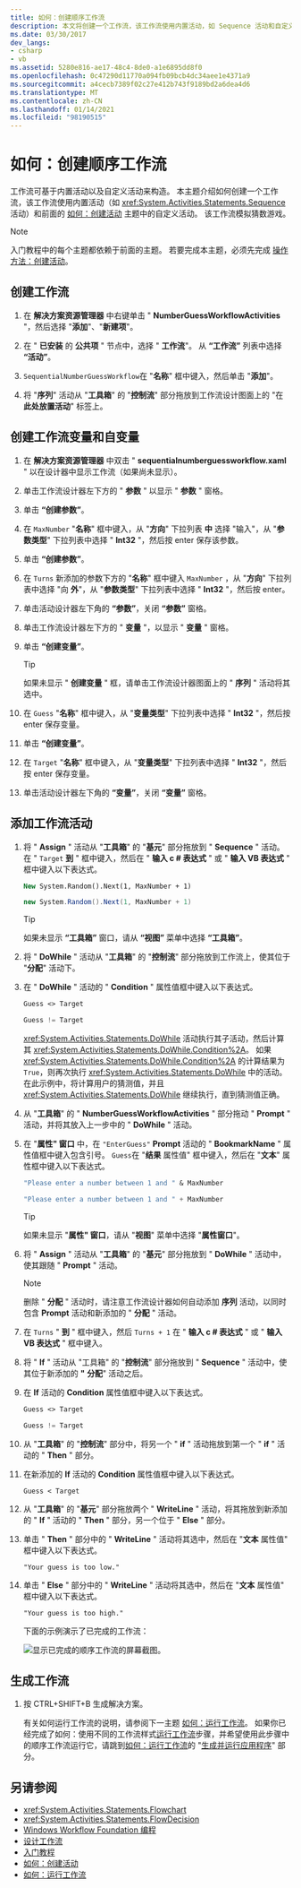 ```yaml
---
title: 如何：创建顺序工作流
description: 本文将创建一个工作流，该工作流使用内置活动，如 Sequence 活动和自定义活动。
ms.date: 03/30/2017
dev_langs:
- csharp
- vb
ms.assetid: 5280e816-ae17-48c4-8de0-a1e6895dd8f0
ms.openlocfilehash: 0c47290d11770a094fb09bcb4dc34aee1e4371a9
ms.sourcegitcommit: a4cecb7389f02c27e412b743f9189bd2a6dea4d6
ms.translationtype: MT
ms.contentlocale: zh-CN
ms.lasthandoff: 01/14/2021
ms.locfileid: "98190515"
---
```

# <a name="how-to-create-a-sequential-workflow"></a>如何：创建顺序工作流

工作流可基于内置活动以及自定义活动来构造。 本主题介绍如何创建一个工作流，该工作流使用内置活动（如 <xref:System.Activities.Statements.Sequence> 活动）和前面的 [如何：创建活动](how-to-create-an-activity.md) 主题中的自定义活动。 该工作流模拟猜数游戏。

> [!NOTE]
> 入门教程中的每个主题都依赖于前面的主题。 若要完成本主题，必须先完成 [操作方法：创建活动](how-to-create-an-activity.md)。

## <a name="to-create-the-workflow"></a>创建工作流

1. 在 **解决方案资源管理器** 中右键单击 " **NumberGuessWorkflowActivities** "，然后选择 "**添加**"、"**新建项**"。

2. 在 " **已安装** 的 **公共项** " 节点中，选择 " **工作流**"。 从 **“工作流”** 列表中选择 **“活动”**。

3. `SequentialNumberGuessWorkflow`在 "**名称**" 框中键入，然后单击 "**添加**"。

4. 将 "**序列**" 活动从 "**工具箱**" 的 "**控制流**" 部分拖放到工作流设计图面上的 "在 **此处放置活动**" 标签上。

## <a name="to-create-the-workflow-variables-and-arguments"></a>创建工作流变量和自变量

1. 在 **解决方案资源管理器** 中双击 " **sequentialnumberguessworkflow.xaml** " 以在设计器中显示工作流（如果尚未显示）。

2. 单击工作流设计器左下方的 " **参数** " 以显示 " **参数** " 窗格。

3. 单击 **“创建参数”**。

4. 在 `MaxNumber` "**名称**" 框中键入，从 "**方向**" 下拉列表 **中** 选择 "输入"，从 "**参数类型**" 下拉列表中选择 " **Int32** "，然后按 enter 保存该参数。

5. 单击 **“创建参数”**。

6. 在 `Turns` 新添加的参数下方的 "**名称**" 框中键入 `MaxNumber` ，从 "**方向**" 下拉列表中选择 "向 **外**"，从 "**参数类型**" 下拉列表中选择 " **Int32** "，然后按 enter。

7. 单击活动设计器左下角的 **“参数”**，关闭 **“参数”** 窗格。

8. 单击工作流设计器左下方的 " **变量** "，以显示 " **变量** " 窗格。

9. 单击 **“创建变量”**。

    > [!TIP]
    > 如果未显示 " **创建变量** " 框，请单击工作流设计器图面上的 " **序列** " 活动将其选中。

10. 在 `Guess` "**名称**" 框中键入，从 "**变量类型**" 下拉列表中选择 " **Int32** "，然后按 enter 保存变量。

11. 单击 **“创建变量”**。

12. 在 `Target` "**名称**" 框中键入，从 "**变量类型**" 下拉列表中选择 " **Int32** "，然后按 enter 保存变量。

13. 单击活动设计器左下角的 **“变量”**，关闭 **“变量”** 窗格。

## <a name="to-add-the-workflow-activities"></a>添加工作流活动

1. 将 " **Assign** " 活动从 "**工具箱**" 的 "**基元**" 部分拖放到 " **Sequence** " 活动。 在 " `Target` **到** " 框中键入，然后在 " **输入 c # 表达式** " 或 " **输入 VB 表达式** " 框中键入以下表达式。

    ```vb
    New System.Random().Next(1, MaxNumber + 1)
    ```

    ```csharp
    new System.Random().Next(1, MaxNumber + 1)
    ```

    > [!TIP]
    > 如果未显示 **“工具箱”** 窗口，请从 **“视图”** 菜单中选择 **“工具箱”**。

2. 将 " **DoWhile** " 活动从 "**工具箱**" 的 "**控制流**" 部分拖放到工作流上，使其位于 "**分配**" 活动下。

3. 在 " **DoWhile** " 活动的 " **Condition** " 属性值框中键入以下表达式。

    ```vb
    Guess <> Target
    ```

    ```csharp
    Guess != Target
    ```

     <xref:System.Activities.Statements.DoWhile> 活动执行其子活动，然后计算其 <xref:System.Activities.Statements.DoWhile.Condition%2A>。 如果 <xref:System.Activities.Statements.DoWhile.Condition%2A> 的计算结果为 `True`，则再次执行 <xref:System.Activities.Statements.DoWhile> 中的活动。 在此示例中，将计算用户的猜测值，并且 <xref:System.Activities.Statements.DoWhile> 继续执行，直到猜测值正确。

4. 从 "**工具箱**" 的 " **NumberGuessWorkflowActivities** " 部分拖动 " **Prompt** " 活动，并将其放入上一步中的 " **DoWhile** " 活动。

5. 在 "**属性" 窗口** 中，在 `"EnterGuess"` **Prompt** 活动的 " **BookmarkName** " 属性值框中键入包含引号。 `Guess`在 "**结果** 属性值" 框中键入，然后在 "**文本**" 属性框中键入以下表达式。

    ```vb
    "Please enter a number between 1 and " & MaxNumber
    ```

    ```csharp
    "Please enter a number between 1 and " + MaxNumber
    ```

    > [!TIP]
    > 如果未显示 "**属性" 窗口**，请从 "**视图**" 菜单中选择 "**属性窗口**"。

6. 将 " **Assign** " 活动从 "**工具箱**" 的 "**基元**" 部分拖放到 " **DoWhile** " 活动中，使其跟随 " **Prompt** " 活动。

    > [!NOTE]
    > 删除 " **分配** " 活动时，请注意工作流设计器如何自动添加 **序列** 活动，以同时包含 **Prompt** 活动和新添加的 " **分配** " 活动。

7. 在 `Turns` " **到** " 框中键入，然后 `Turns + 1` 在 " **输入 c # 表达式** " 或 " **输入 VB 表达式** " 框中键入。

8. 将 " **If** " 活动从 "工具箱" 的 "**控制流**" 部分拖放到 " **Sequence** " 活动中，使其位于新添加的 **"** **分配**" 活动之后。

9. 在 **If** 活动的 **Condition** 属性值框中键入以下表达式。

    ```vb
    Guess <> Target
    ```

    ```csharp
    Guess != Target
    ```

10. 从 "**工具箱**" 的 "**控制流**" 部分中，将另一个 " **if** " 活动拖放到第一个 " **if** " 活动的 " **Then** " 部分。

11. 在新添加的 **If** 活动的 **Condition** 属性值框中键入以下表达式。

    ```text
    Guess < Target
    ```

12. 从 "**工具箱**" 的 "**基元**" 部分拖放两个 " **WriteLine** " 活动，将其拖放到新添加的 " **If** " 活动的 " **Then** " 部分，另一个位于 " **Else** " 部分。

13. 单击 " **Then** " 部分中的 " **WriteLine** " 活动将其选中，然后在 "**文本** 属性值" 框中键入以下表达式。

    ```text
    "Your guess is too low."
    ```

14. 单击 " **Else** " 部分中的 " **WriteLine** " 活动将其选中，然后在 "**文本** 属性值" 框中键入以下表达式。

    ```text
    "Your guess is too high."
    ```

     下面的示例演示了已完成的工作流：

     ![显示已完成的顺序工作流的屏幕截图。](./media/how-to-create-a-sequential-workflow/complete-sequential-workflow.jpg)

## <a name="to-build-the-workflow"></a>生成工作流

1. 按 CTRL+SHIFT+B 生成解决方案。

     有关如何运行工作流的说明，请参阅下一主题 [如何：运行工作流](how-to-run-a-workflow.md)。 如果你已经完成了如何：使用不同的工作流样式[运行工作流](how-to-run-a-workflow.md)步骤，并希望使用此步骤中的顺序工作流运行它，请跳到[如何：运行工作流](how-to-run-a-workflow.md)的 "[生成并运行应用程序](how-to-run-a-workflow.md#BKMK_ToRunTheApplication)" 部分。

## <a name="see-also"></a>另请参阅

- <xref:System.Activities.Statements.Flowchart>
- <xref:System.Activities.Statements.FlowDecision>
- [Windows Workflow Foundation 编程](programming.md)
- [设计工作流](designing-workflows.md)
- [入门教程](getting-started-tutorial.md)
- [如何：创建活动](how-to-create-an-activity.md)
- [如何：运行工作流](how-to-run-a-workflow.md)
